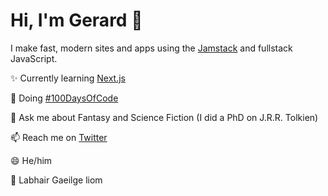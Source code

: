 # Hi, I'm Gerard 👋

I make fast, modern sites and apps using the [Jamstack](https://jamstack.org/) and fullstack JavaScript.

✨ Currently learning [Next.js](https://nextjs.org/)

💯 Doing [#100DaysOfCode](<https://twitter.com/search?q=%23100daysofcode%20(from%3AGerard_K_Hynes)&f=live>)

🧙 Ask me about Fantasy and Science Fiction (I did a PhD on J.R.R. Tolkien)

📫 Reach me on [Twitter](https://twitter.com/Gerard_K_Hynes)

😄 He/him

👋 Labhair Gaeilge liom
